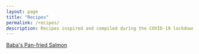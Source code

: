 ```yaml
---
layout: page
title: "Recipes"
permalink: /recipes/
description: Recipes inspired and compiled during the COVID-19 lockdown
---
```


[Baba's Pan-fried Salmon](https://drive.google.com/open?id=1XzATilJNnPFCXOIn58sTjiLPihBlkzd3FE65c2-pgjI)
